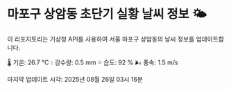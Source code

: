 
# 마포구 상암동 초단기 실황 날씨 정보 🌤️

이 리포지토리는 기상청 API를 사용하여 서울 마포구 상암동의 날씨 정보를 업데이트합니다. 

🌡️ 기온: 26.7 ℃
💧 강수량: 0.5 mm
💦 습도: 92 %
🌬️ 풍속: 1.5 m/s

마지막 업데이트 시각: 2025년 08월 26일 03시 16분    
